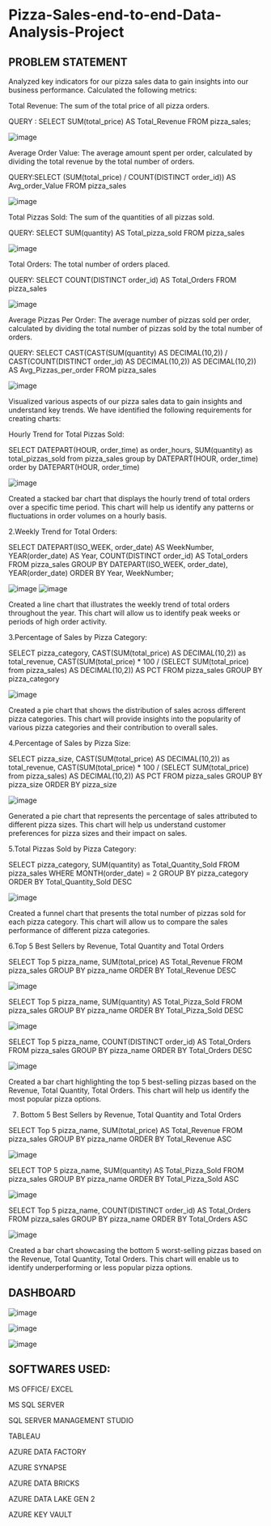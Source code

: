 # Pizza-Sales-end-to-end-Data-Analysis-Project

## PROBLEM STATEMENT

Analyzed key indicators for our pizza sales data to gain insights into our business performance. Calculated the following metrics:

Total Revenue: The sum of the total price of all pizza orders.

QUERY : SELECT SUM(total_price) AS Total_Revenue FROM pizza_sales;

![image](https://github.com/farhan965/Pizza-Sales-end-to-end-Data-Analysis-Project/assets/116187483/cb5bc222-80a3-4f09-9337-52fd2f7f7e24)


Average Order Value: The average amount spent per order, calculated by dividing the total revenue by the total number of orders.

QUERY:SELECT (SUM(total_price) / COUNT(DISTINCT order_id)) AS Avg_order_Value FROM pizza_sales

![image](https://github.com/farhan965/Pizza-Sales-end-to-end-Data-Analysis-Project/assets/116187483/e191f524-7f2e-4e14-a0a9-9a5795b5063d)


Total Pizzas Sold: The sum of the quantities of all pizzas sold.

QUERY: SELECT SUM(quantity) AS Total_pizza_sold FROM pizza_sales

![image](https://github.com/farhan965/Pizza-Sales-end-to-end-Data-Analysis-Project/assets/116187483/f955f058-8c10-4dfb-8a81-c30a55f9a739)


Total Orders: The total number of orders placed.

QUERY: SELECT COUNT(DISTINCT order_id) AS Total_Orders FROM pizza_sales

![image](https://github.com/farhan965/Pizza-Sales-end-to-end-Data-Analysis-Project/assets/116187483/be27b1f2-f8bf-4640-a207-78f4e4797192)


Average Pizzas Per Order: The average number of pizzas sold per order, calculated by dividing the total number of pizzas sold by the total number of orders.

QUERY: SELECT CAST(CAST(SUM(quantity) AS DECIMAL(10,2)) / 
CAST(COUNT(DISTINCT order_id) AS DECIMAL(10,2)) AS DECIMAL(10,2))
AS Avg_Pizzas_per_order
FROM pizza_sales

![image](https://github.com/farhan965/Pizza-Sales-end-to-end-Data-Analysis-Project/assets/116187483/bd130ad3-ee4d-4d4b-9de6-a0fbafa6755d)


Visualized various aspects of our pizza sales data to gain insights and understand key trends. We have identified the following requirements for creating charts:

Hourly Trend for Total Pizzas Sold:

SELECT DATEPART(HOUR, order_time) as order_hours, SUM(quantity) as total_pizzas_sold
from pizza_sales
group by DATEPART(HOUR, order_time)
order by DATEPART(HOUR, order_time)

![image](https://github.com/farhan965/Pizza-Sales-end-to-end-Data-Analysis-Project/assets/116187483/25c6662e-0cd5-4f36-8088-6865b697bd61)


Created a stacked bar chart that displays the hourly trend of total orders over a specific time period. This chart will help us identify any patterns or fluctuations in order volumes on a hourly basis.

2.Weekly Trend for Total Orders:

SELECT 
    DATEPART(ISO_WEEK, order_date) AS WeekNumber,
    YEAR(order_date) AS Year,
    COUNT(DISTINCT order_id) AS Total_orders
FROM 
    pizza_sales
GROUP BY 
    DATEPART(ISO_WEEK, order_date),
    YEAR(order_date)
ORDER BY 
    Year, WeekNumber;


![image](https://github.com/farhan965/Pizza-Sales-end-to-end-Data-Analysis-Project/assets/116187483/ee66a936-c3f6-45af-9db9-e172953a4776)
![image](https://github.com/farhan965/Pizza-Sales-end-to-end-Data-Analysis-Project/assets/116187483/1c7fb05d-1bdd-49ed-ae6a-8b6b617cd047)

Created a line chart that illustrates the weekly trend of total orders throughout the year. This chart will allow us to identify peak weeks or periods of high order activity.

3.Percentage of Sales by Pizza Category:

SELECT pizza_category, CAST(SUM(total_price) AS DECIMAL(10,2)) as total_revenue,
CAST(SUM(total_price) * 100 / (SELECT SUM(total_price) from pizza_sales) AS DECIMAL(10,2)) AS PCT
FROM pizza_sales
GROUP BY pizza_category

![image](https://github.com/farhan965/Pizza-Sales-end-to-end-Data-Analysis-Project/assets/116187483/0a18158d-0c38-47d1-8cde-06bc37dd58f0)

Created a pie chart that shows the distribution of sales across different pizza categories. This chart will provide insights into the popularity of various pizza categories and their contribution to overall sales.

4.Percentage of Sales by Pizza Size:

SELECT pizza_size, CAST(SUM(total_price) AS DECIMAL(10,2)) as total_revenue,
CAST(SUM(total_price) * 100 / (SELECT SUM(total_price) from pizza_sales) AS DECIMAL(10,2)) AS PCT
FROM pizza_sales
GROUP BY pizza_size
ORDER BY pizza_size

![image](https://github.com/farhan965/Pizza-Sales-end-to-end-Data-Analysis-Project/assets/116187483/af4a5e7b-9e1a-4272-9387-213fc06c2809)

Generated a pie chart that represents the percentage of sales attributed to different pizza sizes. This chart will help us understand customer preferences for pizza sizes and their impact on sales.


5.Total Pizzas Sold by Pizza Category:

SELECT pizza_category, SUM(quantity) as Total_Quantity_Sold
FROM pizza_sales
WHERE MONTH(order_date) = 2
GROUP BY pizza_category
ORDER BY Total_Quantity_Sold DESC

![image](https://github.com/farhan965/Pizza-Sales-end-to-end-Data-Analysis-Project/assets/116187483/d5ae98d6-a5b6-4f09-99cb-30689d713c69)

Created a funnel chart that presents the total number of pizzas sold for each pizza category. This chart will allow us to compare the sales performance of different pizza categories.

6.Top 5 Best Sellers by Revenue, Total Quantity and Total Orders

SELECT Top 5 pizza_name, SUM(total_price) AS Total_Revenue
FROM pizza_sales
GROUP BY pizza_name
ORDER BY Total_Revenue DESC

![image](https://github.com/farhan965/Pizza-Sales-end-to-end-Data-Analysis-Project/assets/116187483/ac037af2-07e7-409b-8bf1-1b631f455c35)



SELECT Top 5 pizza_name, SUM(quantity) AS Total_Pizza_Sold
FROM pizza_sales
GROUP BY pizza_name
ORDER BY Total_Pizza_Sold DESC

![image](https://github.com/farhan965/Pizza-Sales-end-to-end-Data-Analysis-Project/assets/116187483/61557467-202b-4eca-9c99-8e68101b5a1a)


SELECT Top 5 pizza_name, COUNT(DISTINCT order_id) AS Total_Orders
FROM pizza_sales
GROUP BY pizza_name
ORDER BY Total_Orders DESC

![image](https://github.com/farhan965/Pizza-Sales-end-to-end-Data-Analysis-Project/assets/116187483/166a43a0-c2dd-463a-a544-e89fe849ed7b)


Created a bar chart highlighting the top 5 best-selling pizzas based on the Revenue, Total Quantity, Total Orders. This chart will help us identify the most popular pizza options.

7. Bottom 5 Best Sellers by Revenue, Total Quantity and Total Orders

SELECT Top 5 pizza_name, SUM(total_price) AS Total_Revenue
FROM pizza_sales
GROUP BY pizza_name
ORDER BY Total_Revenue ASC

![image](https://github.com/farhan965/Pizza-Sales-end-to-end-Data-Analysis-Project/assets/116187483/91260091-102e-489d-8c55-5d22e0f715b5)

SELECT TOP 5 pizza_name, SUM(quantity) AS Total_Pizza_Sold
FROM pizza_sales
GROUP BY pizza_name
ORDER BY Total_Pizza_Sold ASC

![image](https://github.com/farhan965/Pizza-Sales-end-to-end-Data-Analysis-Project/assets/116187483/40bca372-afe8-459f-a105-14bea2eec0ec)

SELECT Top 5 pizza_name, COUNT(DISTINCT order_id) AS Total_Orders
FROM pizza_sales
GROUP BY pizza_name
ORDER BY Total_Orders ASC


![image](https://github.com/farhan965/Pizza-Sales-end-to-end-Data-Analysis-Project/assets/116187483/0008aeea-d650-4abd-b6ec-864562cfce83)

Created a bar chart showcasing the bottom 5 worst-selling pizzas based on the Revenue, Total Quantity, Total Orders. This chart will enable us to identify underperforming or less popular pizza options.

## DASHBOARD

![image](https://github.com/farhan965/Pizza-Sales-end-to-end-Data-Analysis-Project/assets/116187483/f48a60c4-9bcd-4f0d-a536-30dfebcc28db)

![image](https://github.com/farhan965/Pizza-Sales-end-to-end-Data-Analysis-Project/assets/116187483/75ff3f3f-c5dc-4145-a422-c85007d5fafb)

![image](https://github.com/farhan965/Pizza-Sales-end-to-end-Data-Analysis-Project/assets/116187483/6cccd54e-94d5-4dff-a09c-34bc36b78fbe)




## SOFTWARES USED:
MS OFFICE/ EXCEL

MS SQL SERVER

SQL SERVER MANAGEMENT STUDIO 

TABLEAU

AZURE DATA FACTORY

AZURE SYNAPSE

AZURE DATA BRICKS

AZURE DATA LAKE GEN 2

AZURE KEY VAULT










